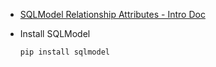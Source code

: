 - [SQLModel Relationship Attributes - Intro Doc](https://sqlmodel.tiangolo.com/tutorial/relationship-attributes/)

- Install SQLModel

    ```bash
    pip install sqlmodel
    ```
